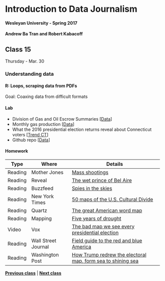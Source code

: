 # Introduction to Data Journalism
  
#### Wesleyan University - Spring 2017
  
**Andrew Ba Tran and Robert Kabacoff**
  
## Class 15
Thursday - Mar. 30
                             
### Understanding data
                             
#### R: Loops, scraping data from PDFs
                             
Goal: Coaxing data from difficult formats
                             
#### Lab

* Division of Gas and Oil Escrow Summaries [[Data](https://www.dmme.virginia.gov/DGO/DgoEscrowAgentSummaries.shtml)]
* Monthly gas production [[Data](https://www.dmme.virginia.gov/dgoinquiry/frmMain.aspx?ctl=9)]
* What the 2016 presidential election returns reveal about Connecticut voters [[Trend CT](http://trendct.org/2016/11/15/what-the-2016-presidential-election-results-say-about-connecticut/)]
* Github repo [[Data](https://github.com/trendct-data/election-2016-r)]

#### Homework
                          
|Type|Where|Details|
|---|---|---|
|Reading|Mother Jones|[Mass shootings](http://www.motherjones.com/politics/2012/12/mass-shootings-mother-jones-full-data)|
|Reading|Reveal|[The wet prince of Bel Aire](https://www.revealnews.org/article/who-is-the-wet-prince-of-bel-air-here-are-the-likely-culprits/)|
|Reading|Buzzfeed|[Spies in the skies](https://www.buzzfeed.com/peteraldhous/spies-in-the-skies)|
|Reading|New York Times|[50 maps of the U.S. Cultural Divide](http://www.nytimes.com/interactive/2016/12/26/upshot/duck-dynasty-vs-modern-family-television-maps.html?_r=0)|
|Reading|Quartz|[The great American word map](https://qz.com/862325/the-great-american-word-mapper/#int/words=dinner_supper&smoothing=3)|
|Reading|Mapping|[Five years of drought](https://adventuresinmapping.com/2016/07/12/five-years-of-drought/)|
|Video|Vox|[The bad map we see every presidential election](https://www.youtube.com/watch?v=hlQE4IGFc5A)|
|Reading|Wall Street Journal|[Field guide to the red and blue America](http://graphics.wsj.com/elections/2016/field-guide-red-blue-america/)|
|Reading|Washington Post|[How Trump redrew the electoral map, form sea to shining sea](https://www.washingtonpost.com/graphics/politics/2016-election/election-results-from-coast-to-coast/)|
                   
**[Previous class](class14.md)** | **[Next class](class16.md)**
